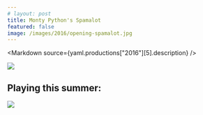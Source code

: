 ```yaml
---
# layout: post
title: Monty Python's Spamalot
featured: false
image: /images/2016/opening-spamalot.jpg
---
```


<script lang="ts">
  import Markdown from "$components/Markdown.svelte"
  import yaml from "$data/_yaml"
</script>

<Markdown source={yaml.productions["2016"][5].description} />

![](/images/2016/opening-spamalot.jpg)

## Playing this summer:

![](/images/2016/seasonslide2016.jpg)
